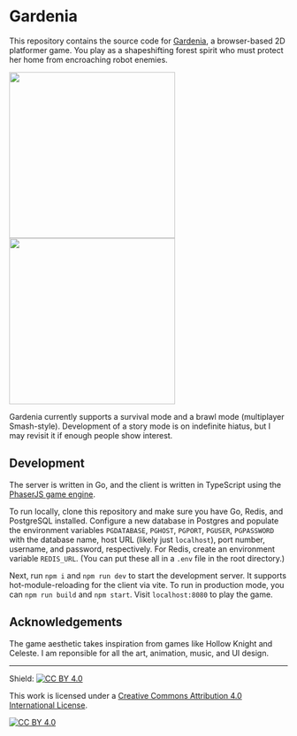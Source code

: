 # Gardenia

This repository contains the source code for [Gardenia](https://gardenia-production.up.railway.app/),
a browser-based 2D platformer game.
You play as a shapeshifting forest spirit who must protect her
home from encroaching robot enemies.

<img src="https://i.imgur.com/7STtkWz.jpg" height="300">
<img src="https://i.imgur.com/qEUJZk4.jpg" height="300">

Gardenia currently supports a survival mode and a brawl mode (multiplayer Smash-style).
Development of a story mode is on indefinite hiatus, but I may revisit it
if enough people show interest.

## Development

The server is written in Go, and the client is written in TypeScript using the [PhaserJS game engine](https://phaser.io/).

To run locally, clone this repository and make sure you have Go, Redis, and PostgreSQL installed.
Configure a new database in Postgres and populate the environment variables `PGDATABASE`, `PGHOST`, `PGPORT`, `PGUSER`, `PGPASSWORD`
with the database name, host URL (likely just `localhost`), port number, username, and
password, respectively. For Redis, create an environment variable `REDIS_URL`. (You can put these all in a `.env` file
in the root directory.)

Next, run `npm i` and `npm run dev` to start the development server.
It supports hot-module-reloading for the client via vite.
To run in production mode, you can `npm run build` and `npm start`.
Visit `localhost:8080` to play the game.

## Acknowledgements

The game aesthetic takes inspiration from games like Hollow Knight and Celeste.
I am reponsible for all the art, animation, music, and UI design.

---

Shield: [![CC BY 4.0][cc-by-shield]][cc-by]

This work is licensed under a
[Creative Commons Attribution 4.0 International License][cc-by].

[![CC BY 4.0][cc-by-image]][cc-by]

[cc-by]: http://creativecommons.org/licenses/by/4.0/
[cc-by-image]: https://i.creativecommons.org/l/by/4.0/88x31.png
[cc-by-shield]: https://img.shields.io/badge/License-CC%20BY%204.0-lightgrey.svg
